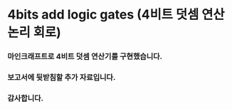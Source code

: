 # 4bits add logic gates (4비트 덧셈 연산 논리 회로)
### 마인크래프트로 4비트 덧셈 연산기를 구현했습니다. <br>
### 보고서에 뒷받침할 추가 자료입니다. <br>
### 감사합니다.
